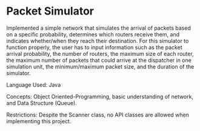 # Packet Simulator
Implemented a simple network that simulates the arrival of packets based on a specific probability, determines which routers receive them, and indicates whether/when they reach their destination. For this simulator to function properly, the user has to input information such as the packet arrival probability, the number of routers, the maximum size of each router, the maximum number of packets that could arrive at the dispatcher in one simulation unit, the minimum/maximum packet size, and the duration of the simulator.

Language Used: Java

Concepts: Object Oriented-Programming, basic understanding of network, and Data Structure (Queue).

Restrictions: Despite the Scanner class, no API classes are allowed when implementing this project.
